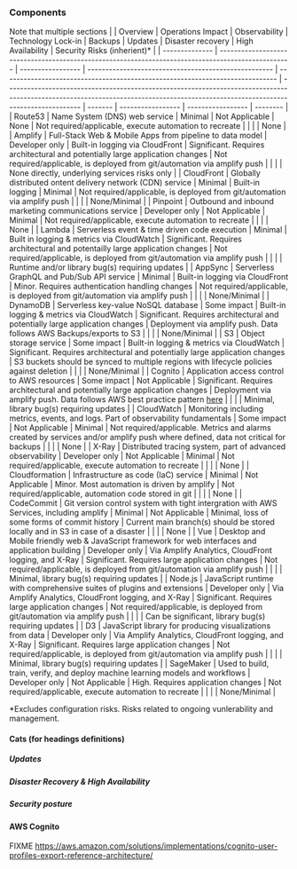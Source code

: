 ### Components

Note that multiple sections 
|                | Overview                                                                                           | Operations Impact | Observability                                        | Technology Lock-in                                                            | Backups                                                                                                                                                                           | Updates | Disaster recovery | High Availability | Security Risks (inherient)* |
| -------------- | -------------------------------------------------------------------------------------------------- | ----------------- | ---------------------------------------------------- | ----------------------------------------------------------------------------- | --------------------------------------------------------------------------------------------------------------------------------------------------------------------------------- | ------- | ----------------- | ----------------- | -------- |
| Route53        | Name System (DNS) web service                                                                      | Minimal           | Not Applicable                                       | None                                                                          | Not required/applicable, execute automation to recreate                                                                                                                           |         |                   |                   | None          |
| Amplify        | Full-Stack Web & Mobile Apps from pipeline to data model                                           | Developer only    | Built-in logging via CloudFront                      | Significant. Requires architectural and potentially large application changes | Not required/applicable, is deployed from git/automation via amplify push                                                                                                         |         |                   |                   | None directly, underlying services risks only         |
| CloudFront     | Globally distributed ontent delivery network (CDN) service                                         | Minimal           | Built-in logging                                     | Minimal                                                                       | Not required/applicable, is deployed from git/automation via amplify push                                                                                                         |         |                   |                   | None/Minimal          |
| Pinpoint       | Outbound and inbound marketing communications service                                              | Developer only    | Not Applicable                                       | Minimal                                                                       | Not required/applicable, execute automation to recreate                                                                                                                           |         |                   |                   | None          |
| Lambda         | Serverless event & time driven code execution                                                      | Minimal           | Built in logging & metrics via CloudWatch            | Significant. Requires architectural and potentailly large application changes | Not required/applicable, is deployed from git/automation via amplify push                                                                                                         |         |                   |                   | Runtime and/or library bug(s) requiring updates         |
| AppSync        | Serverless GraphQL and Pub/Sub API service                                                         | Minimal           | Built-in logging via CloudFront                      | Minor. Requires authentication handling changes                               | Not required/applicable, is deployed from git/automation via amplify push                                                                                                         |         |                   |                   | None/Minimal          |
| DynamoDB       | Serverless key-value NoSQL database                                                                | Some impact       | Built-in logging & metrics via CloudWatch            | Significant. Requires architectural and potentially large application changes | Deployment via amplify push. Data follows AWS Backups/exports to S3                                                                                                               |         |                   |                   | None/Minimal          |
| S3             | Object storage service                                                                             | Some impact       | Built-in logging & metrics via CloudWatch            | Significant. Requires architectural and potentially large application changes | S3 buckets should be synced to multiple regions with lifecycle policies against deletion                                                                                          |         |                   |                   | None/Minimal          |
| Cognito        | Application access control to AWS resources                                                        | Some impact       | Not Applicable                                       | Significant. Requires architectural and potentially large application changes | Deployment via amplify push. Data follows AWS best practice pattern [here](https://aws.amazon.com/solutions/implementations/cognito-user-profiles-export-reference-architecture/) |         |                   |                   | Minimal, library bug(s) requiring updates         |
| CloudWatch     | Monitoring including metrics, events, and logs. Part of observability fundamentals                 | Some impact       | Not Applicable                                       | Minimal                                                                       | Not required/applicable. Metrics and alarms created by services and/or amplify push where defined, data not critical for backups                                                  |         |                   |                   | None         |
| X-Ray          | Distributed tracing system, part of advanced observability                                         | Developer only    | Not Applicable                                       | Minimal                                                                       | Not required/applicable, execute automation to recreate                                                                                                                           |         |                   |                   | None         |
| Cloudformation | Infrastructure as code (IaC) service                                                               | Minimal           | Not Applicable                                       | Minor. Most automation is driven by amplify                                   | Not required/applicable, automation code stored in git                                                                                                                            |         |                   |                   | None         |
| CodeCommit     | Git version control system with tight intergration with AWS Services, including amplify                         | Minimal           | Not Applicable                                       | Minimal, loss of some forms of commit history                                 | Current main branch(s) should be stored locally and in S3 in case of a disaster                                                                                                   |         |                   |                   | None         |
| Vue            | Desktop and Mobile friendly web & JavaScript framework for web interfaces and application building | Developer only    | Via Amplify Analytics, CloudFront logging, and X-Ray | Significant. Requires large application changes                               | Not required/applicable, is deployed from git/automation via amplify push                                                                                                         |         |                   |                   | Minimal, library bug(s) requiring updates         |
| Node.js        | JavaScript runtime with comprehensive suites of plugins and extensions                             | Developer only    | Via Amplify Analytics, CloudFront logging, and X-Ray | Significant. Requires large application changes                               | Not required/applicable, is deployed from git/automation via amplify push                                                                                                         |         |                   |                   | Can be significant, library bug(s) requiring updates         |
| D3             | JavaScript library for producing visualizations from data                                          | Developer only    | Via Amplify Analytics, CloudFront logging, and X-Ray | Significant. Requires large application changes                               | Not required/applicable, is deployed from git/automation via amplify push                                                                                                         |         |                   |                   | Minimal, library bug(s) requiring updates         |
| SageMaker      | Used to build, train, verify, and deploy machine learning models and workflows                     | Developer only    | Not Applicable                                       | High. Requires application changes                                            | Not required/applicable, execute automation to recreate                                                                                                                           |         |                   |                   | None/Minimal         |

*Excludes configuration risks. Risks related to ongoing vunlerability and management.

#### Cats (for headings definitions)

##### Updates
##### Disaster Recovery & High Availability
##### Security posture


#### AWS Cognito
FIXME https://aws.amazon.com/solutions/implementations/cognito-user-profiles-export-reference-architecture/
